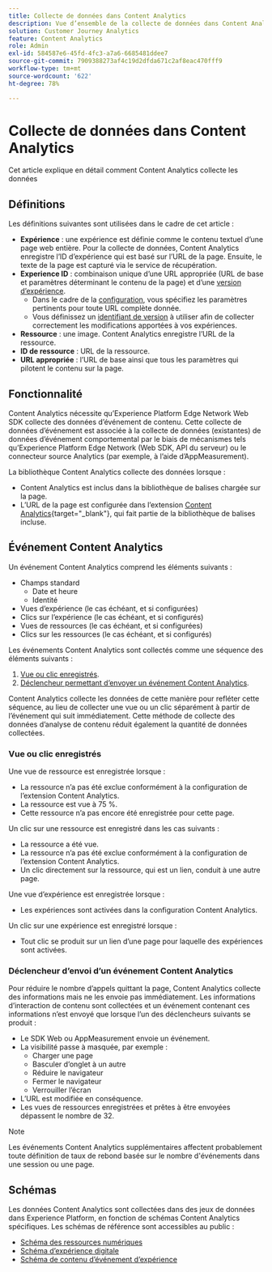 ```yaml
---
title: Collecte de données dans Content Analytics
description: Vue d’ensemble de la collecte de données dans Content Analytics
solution: Customer Journey Analytics
feature: Content Analytics
role: Admin
exl-id: 584587e6-45fd-4fc3-a7a6-6685481ddee7
source-git-commit: 7909388273af4c19d2dfda671c2af8eac470fff9
workflow-type: tm+mt
source-wordcount: '622'
ht-degree: 78%

---
```


# Collecte de données dans Content Analytics

Cet article explique en détail comment Content Analytics collecte les données

## Définitions

Les définitions suivantes sont utilisées dans le cadre de cet article :

* **Expérience** : une expérience est définie comme le contenu textuel d’une page web entière. Pour la collecte de données, Content Analytics enregistre l’ID d’expérience qui est basé sur l’URL de la page. Ensuite, le texte de la page est capturé via le service de récupération.
* **Experience ID** : combinaison unique d’une URL appropriée (URL de base et paramètres déterminant le contenu de la page) et d’une [version d’expérience](manual.md#versioning).
   * Dans le cadre de la [configuration](configuration.md), vous spécifiez les paramètres pertinents pour toute URL complète donnée.
   * Vous définissez un [identifiant de version](manual.md#versioning) à utiliser afin de collecter correctement les modifications apportées à vos expériences.
* **Ressource** : une image. Content Analytics enregistre l’URL de la ressource.
* **ID de ressource** : URL de la ressource.
* **URL appropriée** : l’URL de base ainsi que tous les paramètres qui pilotent le contenu sur la page.


## Fonctionnalité

Content Analytics nécessite qu’Experience Platform Edge Network Web SDK collecte des données d’événement de contenu. Cette collecte de données d’événement est associée à la collecte de données (existantes) de données d’événement comportemental par le biais de mécanismes tels qu’Experience Platform Edge Network (Web SDK, API du serveur) ou le connecteur source Analytics (par exemple, à l’aide d’AppMeasurement).

La bibliothèque Content Analytics collecte des données lorsque :

* Content Analytics est inclus dans la bibliothèque de balises chargée sur la page.
* L’URL de la page est configurée dans l’extension [Content Analytics](https://experienceleague.adobe.com/fr/docs/experience-platform/tags/extensions/client/content-analytics/overview){target="_blank"}, qui fait partie de la bibliothèque de balises incluse.


## Événement Content Analytics

Un événement Content Analytics comprend les éléments suivants :

* Champs standard
   * Date et heure
   * Identité
* Vues d’expérience (le cas échéant, et si configurées)
* Clics sur l’expérience (le cas échéant, et si configurés)
* Vues de ressources (le cas échéant, et si configurées)
* Clics sur les ressources (le cas échéant, et si configurés)

Les événements Content Analytics sont collectés comme une séquence des éléments suivants :

1. [Vue ou clic enregistrés](#recorded-view-or-click).
1. [Déclencheur permettant d’envoyer un événement Content Analytics](#trigger-to-send-a-content-analytics-event).

Content Analytics collecte les données de cette manière pour refléter cette séquence, au lieu de collecter une vue ou un clic séparément à partir de l’événement qui suit immédiatement. Cette méthode de collecte des données d’analyse de contenu réduit également la quantité de données collectées.

### Vue ou clic enregistrés

Une vue de ressource est enregistrée lorsque :

* La ressource n’a pas été exclue conformément à la configuration de l’extension Content Analytics.
* La ressource est vue à 75 %.
* Cette ressource n’a pas encore été enregistrée pour cette page.

Un clic sur une ressource est enregistré dans les cas suivants :

* La ressource a été vue.
* La ressource n’a pas été exclue conformément à la configuration de l’extension Content Analytics.
* Un clic directement sur la ressource, qui est un lien, conduit à une autre page.

Une vue d’expérience est enregistrée lorsque :

* Les expériences sont activées dans la configuration Content Analytics.

Un clic sur une expérience est enregistré lorsque :

* Tout clic se produit sur un lien d’une page pour laquelle des expériences sont activées.


### Déclencheur d’envoi d’un événement Content Analytics

Pour réduire le nombre d’appels quittant la page, Content Analytics collecte des informations mais ne les envoie pas immédiatement. Les informations d’interaction de contenu sont collectées et un événement contenant ces informations n’est envoyé que lorsque l’un des déclencheurs suivants se produit :

* Le SDK Web ou AppMeasurement envoie un événement.
* La visibilité passe à masquée, par exemple :
   * Charger une page
   * Basculer d’onglet à un autre
   * Réduire le navigateur
   * Fermer le navigateur
   * Verrouiller l’écran
* L’URL est modifiée en conséquence.
* Les vues de ressources enregistrées et prêtes à être envoyées dépassent le nombre de 32.

>[!NOTE]
>
>Les événements Content Analytics supplémentaires affectent probablement toute définition de taux de rebond basée sur le nombre d&#39;événements dans une session ou une page.
>


## Schémas

Les données Content Analytics sont collectées dans des jeux de données dans Experience Platform, en fonction de schémas Content Analytics spécifiques. Les schémas de référence sont accessibles au public :

* [Schéma des ressources numériques](https://github.com/adobe/xdm/blob/master/components/classes/digital-asset.schema.json)
* [Schéma d’expérience digitale](https://github.com/adobe/xdm/blob/master/components/classes/digital-experience.schema.json)
* [Schéma de contenu d’événement d’expérience](https://github.com/adobe/xdm/blob/master/components/fieldgroups/experience-event/experienceevent-content.schema.json)
